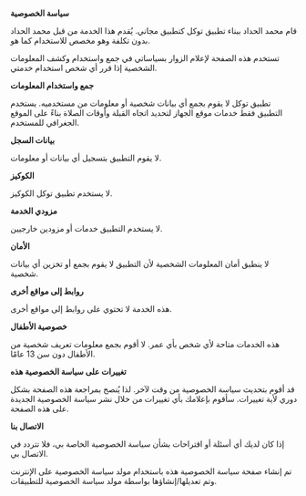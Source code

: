 
**سياسة الخصوصية**

قام محمد الحداد ببناء تطبيق توكل كتطبيق مجاني. يُقدم هذا الخدمة من قبل محمد الحداد  بدون تكلفة وهو مخصص للاستخدام كما هو.

تستخدم هذه الصفحة لإعلام الزوار بسياساتي في جمع واستخدام وكشف المعلومات الشخصية إذا قرر أي شخص استخدام خدمتي.

**جمع واستخدام المعلومات**

تطبيق توكل لا يقوم بجمع أي بيانات شخصية أو معلومات من مستخدميه. يستخدم التطبيق فقط خدمات موقع الجهاز لتحديد اتجاه القبلة وأوقات الصلاة بناءً على الموقع الجغرافي للمستخدم.

**بيانات السجل**

لا يقوم التطبيق بتسجيل أي بيانات أو معلومات.

**الكوكيز**

لا يستخدم تطبيق توكل الكوكيز.

**مزودي الخدمة**

لا يستخدم التطبيق خدمات أو مزودين خارجيين.

**الأمان**

لا ينطبق أمان المعلومات الشخصية لأن التطبيق لا يقوم بجمع أو تخزين أي بيانات شخصية.

**روابط إلى مواقع أخرى**

هذه الخدمة لا تحتوي على روابط إلى مواقع أخرى.

**خصوصية الأطفال**

هذه الخدمات متاحة لأي شخص بأي عمر. لا أقوم بجمع معلومات تعريف شخصية من الأطفال دون سن 13 عامًا.

**تغييرات على سياسة الخصوصية هذه**

قد أقوم بتحديث سياسة الخصوصية من وقت لآخر. لذا يُنصح بمراجعة هذه الصفحة بشكل دوري لأية تغييرات. سأقوم بإعلامك بأي تغييرات من خلال نشر سياسة الخصوصية الجديدة على هذه الصفحة.

**الاتصال بنا**

إذا كان لديك أي أسئلة أو اقتراحات بشأن سياسة الخصوصية الخاصة بي، فلا تتردد في الاتصال بي.

تم إنشاء صفحة سياسة الخصوصية هذه باستخدام مولد سياسة الخصوصية على الإنترنت وتم تعديلها/إنشاؤها بواسطة مولد سياسة الخصوصية للتطبيقات.
